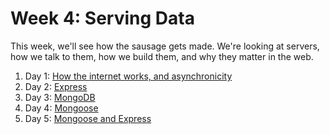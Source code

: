 # Week 4: Serving Data

This week, we'll see how the sausage gets made. We're looking at servers, how we talk to them, how we build them, and why they matter in the web.

1. Day 1: [How the internet works, and asynchronicity](./d1)
2. Day 2: [Express](./d2)
3. Day 3: [MongoDB](./d3)
4. Day 4: [Mongoose](./d4)
5. Day 5: [Mongoose and Express](./d5)
